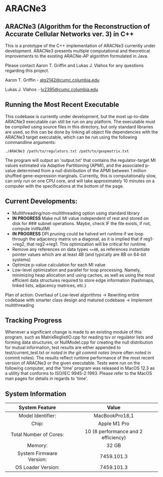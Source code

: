 # ARACNe3

## ARACNe3 (Algorithm for the Reconstruction of Accurate Cellular Networks ver. 3) in C++

This is a prototype of the C++ implementation of ARACNe3 currently under development.  ARACNe3 presents multiple computational and theoretical improvements to the existing ARACNe-AP algorithm formulated in Java.  


Please contact Aaron T. Griffin and Lukas J. Vlahos for any questions regarding this project.


Aaron T. Griffin - atg2142@cumc.columbia.edu 

Lukas J. Vlahos - lv2395@cumc.columbia.edu 

## Running the Most Recent Executable

This codebase is currently under development, but the most up-to-date ARACNe3 executable can still be run on any platform.  The executable must be compiled using source files in this directory, but only standard libraries are used, so this can be done by linking all object file dependencies with the ARACNe3 target executable, which can be run using the following commandline arguments: 


`./ARACNe3 /path/to/regulators.txt /path/to/gexpmatrix.txt`

The program will output an 'output.txt' that contains the regulator-target MI values estimated via Adaptive Partitioning (APMI), and the associated p-value determined from a null distribution of the APMI between 1 million shuffled gene-expression marginals.  Currently, this is computationally slow, can only run on one CPU core, and will take approximately 10 minutes on a computer with the specifications at the bottom of the page.   

## Current Developments:
 - Multithreading/non-multithreading option using standard library
 - **IN PROGRESS** Make null MI value independent of rest and stored on disk for ### subnet operations.  Maybe, check IF the file exists, if not, compute initNullMI
 - **IN PROGRESS** DPI pruning could be halved wrt runtime if we loop through the adjacency matrix on a diagonal, as it is implied that if reg1->reg2, that reg2->reg1.  This optimization will be critical for runtime.
 - Remove any references on data types `<=4B`, as references instantiate pointer values which are at least 4B (and typically are 8B on 64-bit systems)
 - Optimize p-value calculation for each MI value
 - Low-level optimization and parallel for loop processing. Namely, minimizing heap allocation and using caches, as well as using the most efficient data structures required to store edge information (hashmaps, linked lists, adjacency matrices, etc.)
 
 Plan of action: Overhaul of Low-level algorithms -> Rewriting entire codebase with smarter class design and matured codebase -> Implement multithreading 

## Tracking Progress

Whenever a significant change is made to an existing module of this program, such as MatrixReglistIO.cpp for reading tsv or regulator lists and forming data structures, or NullModel.cpp for creating the null distribution for mutual information, test results are either appended to test/current\_test.txt _or noted in the git commit notes_ (more often noted in commit notes).  The results reflect runtime performance of the most recent version of ARACNe3 or the given executable.  Tests were run on the following computer, and the 'time' program was released in MacOS 12.3 as a utility that conforms to ISO/IEC 9945-2:1993.  Please refer to the MacOS man pages for details in regards to 'time'.

## System Information
| System Feature | Value |
| :----: | :----: |
| Model Identifier: | MacBookPro18,1 |
| Chip: | Apple M1 Pro |
| Total Number of Cores: | 10 (8 performance and 2 efficiency) |
| Memory: | 32 GB |
| System Firmware Version: |7459.101.3 |
| OS Loader Version: | 7459.101.3 |
